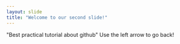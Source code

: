 ```yaml
---
layout: slide
title: "Welcome to our second slide!"
---
```

"Best practical tutorial about github"
Use the left arrow to go back!
